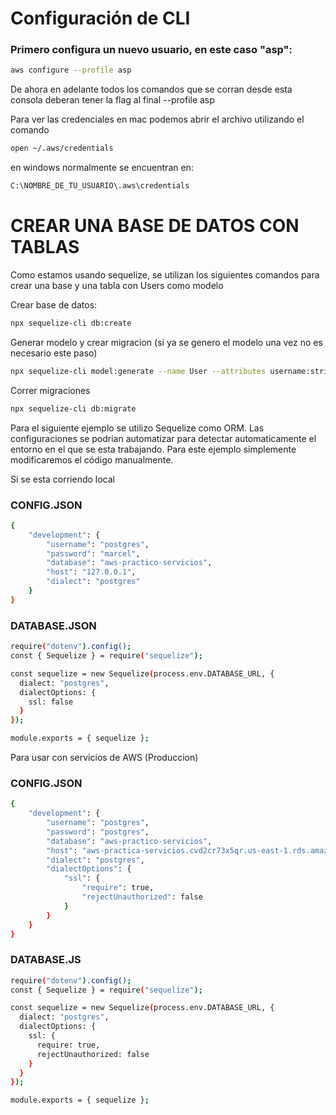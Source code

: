 # Configuración de CLI

### Primero configura un nuevo usuario, en este caso "asp":

```bash
aws configure --profile asp
```

De ahora en adelante todos los comandos que se corran desde esta consola deberan tener la flag al final --profile asp

Para ver las credenciales en mac podemos abrir el archivo utilizando el comando

```bash
open ~/.aws/credentials
```

en windows normalmente se encuentran en:

```bash
C:\NOMBRE_DE_TU_USUARIO\.aws\credentials
```

# CREAR UNA BASE DE DATOS CON TABLAS

Como estamos usando sequelize, se utilizan los siguientes comandos para crear una base y una tabla con Users como modelo

Crear base de datos:

```bash
npx sequelize-cli db:create
```

Generar modelo y crear migracion (si ya se genero el modelo una vez no es necesario este paso)

```bash
npx sequelize-cli model:generate --name User --attributes username:string,email:string,password:string
```

Correr migraciones

```bash
npx sequelize-cli db:migrate
```

Para el siguiente ejemplo se utilizo Sequelize como ORM. Las configuraciones se podrian automatizar para detectar automaticamente el entorno en el que se esta trabajando. Para este ejemplo simplemente modificaremos el código manualmente.

Si se esta corriendo local

### CONFIG.JSON

```bash
{
    "development": {
        "username": "postgres",
        "password": "marcel",
        "database": "aws-practico-servicios",
        "host": "127.0.0.1",
        "dialect": "postgres"
    }
}
```

### DATABASE.JSON

```bash
require("dotenv").config();
const { Sequelize } = require("sequelize");

const sequelize = new Sequelize(process.env.DATABASE_URL, {
  dialect: "postgres",
  dialectOptions: {
    ssl: false
  }
});

module.exports = { sequelize };
```

Para usar con servicios de AWS (Produccion)

### CONFIG.JSON

```bash
{
    "development": {
        "username": "postgres",
        "password": "postgres",
        "database": "aws-practico-servicios",
        "host": "aws-practica-servicios.cvd2cr73x5qr.us-east-1.rds.amazonaws.com",
        "dialect": "postgres",
        "dialectOptions": {
            "ssl": {
                "require": true,
                "rejectUnauthorized": false
            }
        }
    }
}
```

### DATABASE.JS

```bash
require("dotenv").config();
const { Sequelize } = require("sequelize");

const sequelize = new Sequelize(process.env.DATABASE_URL, {
  dialect: "postgres",
  dialectOptions: {
    ssl: {
      require: true,
      rejectUnauthorized: false
    }
  }
});

module.exports = { sequelize };
```

